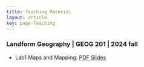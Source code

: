 ```yaml
---
title: Teaching Material
layout: article
key: page-Teaching
---
```



### Landform Geography | GEOG 201 | 2024 fall
- Lab1 Maps and Mapping: [PDF Slides](/Teaching_slides/Maps_and_Mapping.pdf)
